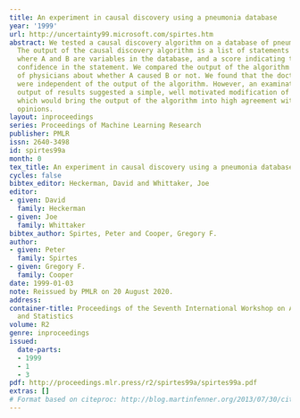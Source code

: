 ```yaml
---
title: An experiment in causal discovery using a pneumonia database
year: '1999'
url: http://uncertainty99.microsoft.com/spirtes.htm
abstract: We tested a causal discovery algorithm on a database of pneumonia patients.
  The output of the causal discovery algorithm is a list of statements "A causes B",
  where A and B are variables in the database, and a score indicating the degree of
  confidence in the statement. We compared the output of the algorithm with the opinions
  of physicians about whether A caused B or not. We found that the doctors opinions
  were independent of the output of the algorithm. However, an examination of the
  output of results suggested a simple, well motivated modification of the algorithm
  which would bring the output of the algorithm into high agreement with the physicians
  opinions.
layout: inproceedings
series: Proceedings of Machine Learning Research
publisher: PMLR
issn: 2640-3498
id: spirtes99a
month: 0
tex_title: An experiment in causal discovery using a pneumonia database
cycles: false
bibtex_editor: Heckerman, David and Whittaker, Joe
editor:
- given: David
  family: Heckerman
- given: Joe
  family: Whittaker
bibtex_author: Spirtes, Peter and Cooper, Gregory F.
author:
- given: Peter
  family: Spirtes
- given: Gregory F.
  family: Cooper
date: 1999-01-03
note: Reissued by PMLR on 20 August 2020.
address:
container-title: Proceedings of the Seventh International Workshop on Artificial Intelligence
  and Statistics
volume: R2
genre: inproceedings
issued:
  date-parts:
  - 1999
  - 1
  - 3
pdf: http://proceedings.mlr.press/r2/spirtes99a/spirtes99a.pdf
extras: []
# Format based on citeproc: http://blog.martinfenner.org/2013/07/30/citeproc-yaml-for-bibliographies/
---
```


